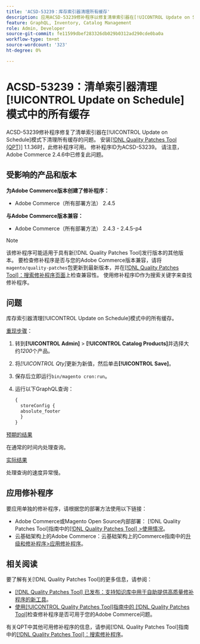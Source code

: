 ```yaml
---
title: 'ACSD-53239：库存索引器清理所有缓存'
description: 应用ACSD-53239修补程序以修复清单索引器在[!UICONTROL Update on Schedule]模式下清理所有缓存的Adobe Commerce问题。
feature: GraphQL, Inventory, Catalog Management
role: Admin, Developer
source-git-commit: fe11599dbef283326db029b0312ad290cde0ba0a
workflow-type: tm+mt
source-wordcount: '323'
ht-degree: 0%

---
```


# ACSD-53239：清单索引器清理[!UICONTROL Update on Schedule]模式中的所有缓存

ACSD-53239修补程序修复了清单索引器在[!UICONTROL Update on Schedule]模式下清理所有缓存的问题。 安装[[!DNL Quality Patches Tool (QPT)]](https://experienceleague.adobe.com/en/docs/commerce-knowledge-base/kb/announcements/commerce-announcements/magento-quality-patches-released-new-tool-to-self-serve-quality-patches) 1.1.36时，此修补程序可用。 修补程序ID为ACSD-53239。 请注意，Adobe Commerce 2.4.6中已修复此问题。

## 受影响的产品和版本

**为Adobe Commerce版本创建了修补程序：**

* Adobe Commerce（所有部署方法） 2.4.5

**与Adobe Commerce版本兼容：**

* Adobe Commerce（所有部署方法） 2.4.3 - 2.4.5-p4

>[!NOTE]
>
>该修补程序可能适用于具有新[!DNL Quality Patches Tool]发行版本的其他版本。 要检查修补程序是否与您的Adobe Commerce版本兼容，请将`magento/quality-patches`包更新到最新版本，并在[[!DNL Quality Patches Tool]：搜索修补程序页面](https://experienceleague.adobe.com/tools/commerce-quality-patches/index.html)上检查兼容性。 使用修补程序ID作为搜索关键字来查找修补程序。

## 问题

库存索引器清理[!UICONTROL Update on Schedule]模式中的所有缓存。

<u>重现步骤</u>：

1. 转到&#x200B;**[!UICONTROL Admin]** > **[!UICONTROL Catalog Products]**&#x200B;并选择大约&#x200B;*1200*&#x200B;个产品。
2. 将&#x200B;*[!UICONTROL Qty]*&#x200B;更新为新值，然后单击&#x200B;**[!UICONTROL Save]**。
3. 保存后立即运行`bin/magento cron:run`。
4. 运行以下GraphQL查询：

   ```GraphQL
   {
     storeConfig {
     absolute_footer
     }
   }
   ```

<u>预期的结果</u>

在通常的时间内处理查询。

<u>实际结果</u>

处理查询的速度异常慢。

## 应用修补程序

要应用单独的修补程序，请根据您的部署方法使用以下链接：

* Adobe Commerce或Magento Open Source内部部署： [!DNL Quality Patches Tool]指南中的[[!DNL Quality Patches Tool] >使用情况](/help/tools/quality-patches-tool/usage.md)。
* 云基础架构上的Adobe Commerce：云基础架构上的Commerce指南中的[升级和修补程序>应用修补程序](https://experienceleague.adobe.com/docs/commerce-cloud-service/user-guide/develop/upgrade/apply-patches.html)。

## 相关阅读

要了解有关[!DNL Quality Patches Tool]的更多信息，请参阅：

* [[!DNL Quality Patches Tool] 已发布：支持知识库中用于自助提供高质量修补程序的新工具](https://experienceleague.adobe.com/en/docs/commerce-knowledge-base/kb/announcements/commerce-announcements/magento-quality-patches-released-new-tool-to-self-serve-quality-patches)。
* [使用[!UICONTROL Quality Patches Tool]指南中的 [!DNL Quality Patches Tool]](/help/tools/quality-patches-tool/patches-available-in-qpt/check-patch-for-magento-issue-with-magento-quality-patches.md)检查修补程序是否可用于您的Adobe Commerce问题。


有关QPT中其他可用修补程序的信息，请参阅[!DNL Quality Patches Tool]指南中的[[!DNL Quality Patches Tool]：搜索修补程序](https://experienceleague.adobe.com/tools/commerce-quality-patches/index.html)。
